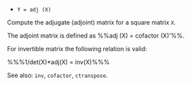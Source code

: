 * `Y = adj (X)`

Compute the adjugate (adjoint) matrix for a square matrix `X`.

The adjoint matrix is defined as %%adj (X) = cofactor (X)'%%.

For invertible matrix the following relation is valid:

%%%1/det(X)*adj(X) = inv(X)%%%

See also: `inv`, `cofactor`, `ctranspose`.
